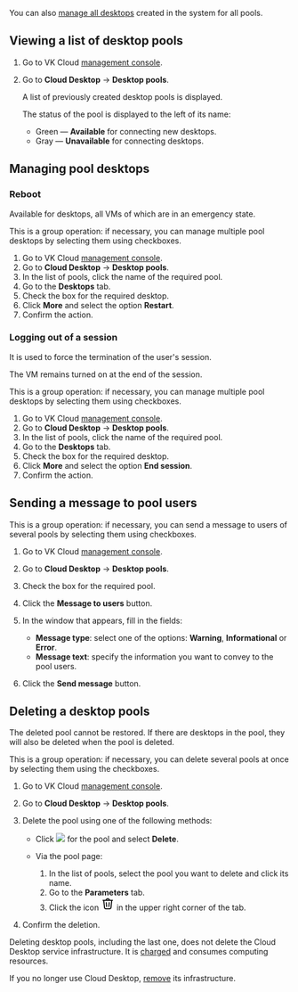 <info>

You can also [manage all desktops](../../manage-desktops/) created in the system for all pools.

</info>

## Viewing a list of desktop pools

1. Go to VK Cloud [management console](https://msk.cloud.vk.com/app/en).
1. Go to **Cloud Desktop** → **Desktop pools**.

   A list of previously created desktop pools is displayed.

   The status of the pool is displayed to the left of its name:

   - Green — **Available** for connecting new desktops.
   - Gray — **Unavailable** for connecting desktops.

## Managing pool desktops

### Reboot

<info>

Available for desktops, all VMs of which are in an emergency state.

</info>

This is a group operation: if necessary, you can manage multiple pool desktops by selecting them using checkboxes.

1. Go to VK Cloud [management console](https://msk.cloud.vk.com/app/en).
1. Go to **Cloud Desktop** → **Desktop pools**.
1. In the list of pools, click the name of the required pool.
1. Go to the **Desktops** tab.
1. Check the box for the required desktop.
1. Click **More** and select the option **Restart**.
1. Confirm the action.

### Logging out of a session

It is used to force the termination of the user's session.

<info>

The VM remains turned on at the end of the session.

</info>

This is a group operation: if necessary, you can manage multiple pool desktops by selecting them using checkboxes.

1. Go to VK Cloud [management console](https://msk.cloud.vk.com/app/en).
1. Go to **Cloud Desktop** → **Desktop pools**.
1. In the list of pools, click the name of the required pool.
1. Go to the **Desktops** tab.
1. Check the box for the required desktop.
1. Click **More** and select the option **End session**.
1. Confirm the action.

## Sending a message to pool users

This is a group operation: if necessary, you can send a message to users of several pools by selecting them using checkboxes.

1. Go to VK Cloud [management console](https://msk.cloud.vk.com/app/en).
1. Go to **Cloud Desktop** → **Desktop pools**.
1. Check the box for the required pool.
1. Click the **Message to users** button.
1. In the window that appears, fill in the fields:

   - **Message type**: select one of the options: **Warning**, **Informational** or **Error**.
   - **Message text**: specify the information you want to convey to the pool users.

1. Click the **Send message** button.

## Deleting a desktop pools

<warn>

The deleted pool cannot be restored. If there are desktops in the pool, they will also be deleted when the pool is deleted.

</warn>

This is a group operation: if necessary, you can delete several pools at once by selecting them using the checkboxes.

1. Go to VK Cloud [management console](https://msk.cloud.vk.com/app/en).
1. Go to **Cloud Desktop** → **Desktop pools**.
1. Delete the pool using one of the following methods:

   - Click ![ ](/en/assets/more-icon.svg "inline") for the pool and select **Delete**.
   - Via the pool page:

     1. In the list of pools, select the pool you want to delete and click its name.
     1. Go to the **Parameters** tab.
     1. Click the icon ![Trash](assets/trash-icon.svg "inline") in the upper right corner of the tab.

1. Confirm the deletion.

<warn>

Deleting desktop pools, including the last one, does not delete the Cloud Desktop service infrastructure. It is [charged](../../../tariffication) and consumes computing resources.

If you no longer use Cloud Desktop, [remove](../../delete-vdi) its infrastructure.

</warn>
